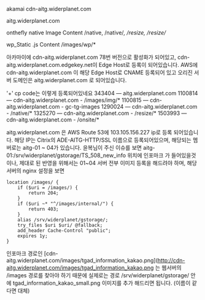 
akamai
cdn-aitg.widerplanet.com

aitg.widerplanet.com

onthefly native Image Content
/native, /native/*, /resize, /resize/*

wp_Static .js Content
/images/wp/*


아카마이에 cdn-aitg.widerplanet.com 78번 버전으로 활성화가 되어있고, cdn-aitg.widerplanet.com.edgekey.net이 Edge Host로 등록이 되어있습니다. AWS에 cdn-aitg.widerplanet.com 이 해당 Edge Host로 CNAME  등록되어 있고 오리진 서버 도메인은 aitg.widerplanet.com 로 되어있습니다.

'+' cp code는 이렇게 등록되어있네요
343404 — aitg.widerplanet.com
1100814 — cdn-aitg.widerplanet.com - /images/img/*
1100815 — cdn-aitg.widerplanet.com - gc-tg-images
1290024 — cdn-aitg.widerplanet.com - /native/*
1325270 — cdn-aitg.widerplanet.com - /resize/*
1503993 — cdn-aitg.widerplanet.com - /onsite/*

aitg.widerplanet.com 은 AWS Route 53에 103.105.156.227 ip로 등록 되어있습니다. 해당 IP는 Citrix의 ADE-AITG-HTTP/SSL 이름으로 등록되어있으며, 해당되는 멤버로는 aitg-01 ~ 04가 있습니다. 윤복님이 주신 이슈를 보면 aitg-01:/srv/widerplanet/gstorage/TS_508_new_info 위치에 인포마크 가 들어있을것이나, 제대로 된 반영을 위해서는 01~04 서버 전부 이미지 등록을 해드려야 하며, 해당 서버의 nginx 설정을 보면 


    location /images/ {
        if ($uri = /images/) {
            return 204;
        }
        if ($uri ~* "^/images/internal/") {
            return 403;
        }
        alias /srv/widerplanet/gstorage/;
        try_files $uri $uri/ @fallback;
        add_header Cache-Control "public";
        expires 1y;
    }

인포마크 경로인 [cdn-aitg.widerplanet.com/images/tgad_information_kakao.png](http://cdn-aitg.widerplanet.com/images/tgad_information_kakao.png 
는 웹서버의 /images 경로를 찾아야 하기 때문에 실제로는 경로 /srv/widerplanet/gstorage/ 안에 tgad_information_kakao_small.png 이미지를 추가 해드리면 됩니다. (이름이 같다면 대체)
